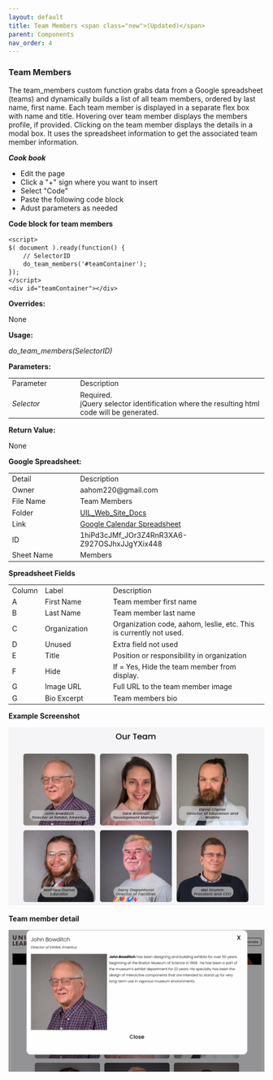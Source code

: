 ```yaml
---
layout: default
title: Team Members <span class="new">(Updated)</span>
parent: Components
nav_order: 4
---
```


### Team Members

The team_members custom function grabs data from a Google spreadsheet (teams) and dynamically builds a list of all team members, ordered by last name, first name.  Each team member is displayed in a separate flex box with name and title.  Hovering over team member displays the members profile, if provided.   Clicking on the team member displays the details in a modal box.  It uses the spreadsheet information to get the associated team member information. 

***Cook book***
- Edit the page
- Click a "+" sign where you want to insert 
- Select "Code"
- Paste the following code block
- Adust parameters as needed

**Code block for team members**
```
<script>
$( document ).ready(function() {
    // SelectorID
    do_team_members('#teamContainer'); 
});
</script>
<div id="teamContainer"></div>
``` 

**Overrides:**

None


**Usage:**

*do_team_members(SelectorID)*

**Parameters:**

<table class="ws-table-all notranslate"> 
  <tbody>
    <tr class="tableTop">
     <td style="width:120px">Parameter</td>
     <td>Description</td>
    </tr>
    <tr>
      <td><em>Selector</em></td>
      <td>Required.<br>jQuery selector identification where the resulting html code will be generated.</td>
    </tr>
  </tbody>
</table>

**Return Value:**

None

**Google Spreadsheet:**

<table class="ws-table-all notranslate"> 
  <tbody>
    <tr class="tableTop">
     <td style="width:120px">Detail</td>
     <td>Description</td>
    </tr>
    <tr>
      <td>Owner</td>
      <td>aahom220@gmail.com</td>
    </tr>
    <tr>
      <td>File Name</td>
      <td>Team Members</td>
    </tr>
    <tr>
      <td>Folder</td>
      <td><a href="https://drive.google.com/drive/folders/1YaVLSr9quHsbMDChBrlZUjpI_ZeG0cG-" target="_blank">UIL_Web_Site_Docs</a></td>
    </tr>
    <tr>
      <td>Link</td>
      <td><a href="https://docs.google.com/spreadsheets/d/1hiPd3cJMf_JOr3Z4RnR3XA6-Z927OSJhxJJgYXix448/edit#gid=0" target="_blank">Google Calendar Spreadsheet</a></td>
    </tr>
    <tr>
      <td>ID</td>
      <td>1hiPd3cJMf_JOr3Z4RnR3XA6-Z927OSJhxJJgYXix448</td>
    </tr>
    <tr>
      <td>Sheet Name</td>
      <td>Members</td>
    </tr>
  </tbody>
</table>

**Spreadsheet Fields**

<table class="ws-table-all notranslate"> 
  <tbody>
    <tr class="tableTop">
    <td style="width:20px">Column</td>
    <td style="width:120px">Label</td>
    <td>Description</td>
    </tr>
    <tr>
    <td>A</td>
    <td>First Name</td>
    <td>Team member first name</td>
  </tr>
  <tr>
    <td>B</td>
    <td>Last Name</td>
    <td>Team member last name</td>
  </tr>
  <tr>
    <td>C</td>
    <td>Organization</td>
    <td>Organization code, aahom, leslie, etc.  This is currently not used.</td>
  </tr>
  <tr>
    <td>D</td>
    <td>Unused</td>
    <td>Extra field not used</td>
    </tr>
    <tr>
    <td>E</td>
    <td>Title</td>
    <td>Position or responsibility in organization</td>
    </tr>
    <tr>
    <td>F</td>
    <td>Hide</td>
    <td>If = Yes, Hide the team member from display.</td>
  </tr>
    <tr>
    <td>G</td>
    <td>Image URL</td>
    <td>Full URL to the team member image</td>
    </tr>
    <tr>
    <td>G</td>
    <td>Bio Excerpt</td>
    <td>Team members bio</td>
    </tr>
  </tbody>
</table>

**Example Screenshot**

![Alt Team Members](../../assets/images/team_members.jpg "Team Members")

**Team member detail**

![Alt Team Member Detail](../../assets/images/team_member_detail.jpg "Team Member Detail")